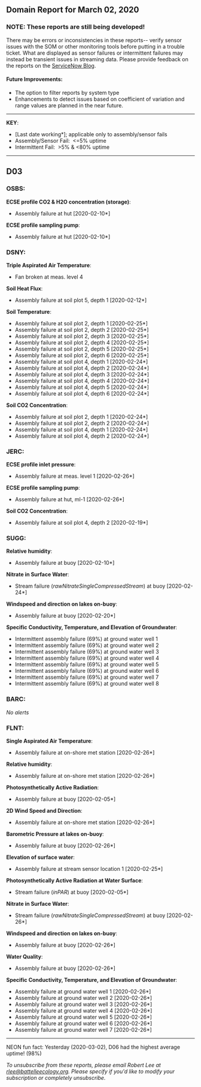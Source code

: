 ## Domain Report for March 02, 2020


### NOTE: These reports are still being developed!
There may be errors or inconsistencies in these reports-- verify sensor issues with the SOM or other monitoring tools before putting in a trouble ticket. What are displayed as sensor failures or intermittent failures may instead be transient issues in streaming data.
Please provide feedback on the reports on the [ServiceNow Blog](https://neon.service-now.com/community?id=community_blog&sys_id=9b4fbe8adbed734017ecf9041d9619be).

#### Future Improvements: 
 - The option to filter reports by system type 
 - Enhancements to detect issues based on coefficient of variation and range values are planned in the near future.

***

**KEY**:

 - [Last date working*]; applicable only to assembly/sensor fails
 - Assembly/Sensor Fail:&nbsp;&nbsp;<=5% uptime
 - Intermittent Fail:&nbsp;&nbsp;>5% & <80% uptime

***
## D03

### OSBS:

**ECSE profile CO2 & H2O concentration (storage)**:
 - Assembly failure at hut [2020-02-10*]

**ECSE profile sampling pump**:
 - Assembly failure at hut [2020-02-10*]

### DSNY:

**Triple Aspirated Air Temperature**:
 - Fan broken at meas. level 4

**Soil Heat Flux**:
 - Assembly failure at soil plot 5, depth 1 [2020-02-12*]

**Soil Temperature**:
 - Assembly failure at soil plot 2, depth 1 [2020-02-25*]
 - Assembly failure at soil plot 2, depth 2 [2020-02-25*]
 - Assembly failure at soil plot 2, depth 3 [2020-02-25*]
 - Assembly failure at soil plot 2, depth 4 [2020-02-25*]
 - Assembly failure at soil plot 2, depth 5 [2020-02-25*]
 - Assembly failure at soil plot 2, depth 6 [2020-02-25*]
 - Assembly failure at soil plot 4, depth 1 [2020-02-24*]
 - Assembly failure at soil plot 4, depth 2 [2020-02-24*]
 - Assembly failure at soil plot 4, depth 3 [2020-02-24*]
 - Assembly failure at soil plot 4, depth 4 [2020-02-24*]
 - Assembly failure at soil plot 4, depth 5 [2020-02-24*]
 - Assembly failure at soil plot 4, depth 6 [2020-02-24*]

**Soil CO2 Concentration**:
 - Assembly failure at soil plot 2, depth 1 [2020-02-24*]
 - Assembly failure at soil plot 2, depth 2 [2020-02-24*]
 - Assembly failure at soil plot 4, depth 1 [2020-02-24*]
 - Assembly failure at soil plot 4, depth 2 [2020-02-24*]

### JERC:

**ECSE profile inlet pressure**:
 - Assembly failure at meas. level 1 [2020-02-26*]

**ECSE profile sampling pump**:
 - Assembly failure at hut, ml-1 [2020-02-26*]

**Soil CO2 Concentration**:
 - Assembly failure at soil plot 4, depth 2 [2020-02-19*]

### SUGG:

**Relative humidity**:
 - Assembly failure at buoy [2020-02-10*]

**Nitrate in Surface Water**:
 - Stream failure (_rawNitrateSingleCompressedStream_) at buoy [2020-02-24*]

**Windspeed and direction on lakes on-buoy**:
 - Assembly failure at buoy [2020-02-20*]

**Specific Conductivity, Temperature, and Elevation of Groundwater**:
 - Intermittent assembly failure (69%) at ground water well 1
 - Intermittent assembly failure (69%) at ground water well 2
 - Intermittent assembly failure (69%) at ground water well 3
 - Intermittent assembly failure (69%) at ground water well 4
 - Intermittent assembly failure (69%) at ground water well 5
 - Intermittent assembly failure (69%) at ground water well 6
 - Intermittent assembly failure (69%) at ground water well 7
 - Intermittent assembly failure (69%) at ground water well 8

### BARC:

_No alerts_

### FLNT:

**Single Aspirated Air Temperature**:
 - Assembly failure at on-shore met station [2020-02-26*]

**Relative humidity**:
 - Assembly failure at on-shore met station [2020-02-26*]

**Photosynthetically Active Radiation**:
 - Assembly failure at buoy [2020-02-05*]

**2D Wind Speed and Direction**:
 - Assembly failure at on-shore met station [2020-02-26*]

**Barometric Pressure at lakes on-buoy**:
 - Assembly failure at buoy [2020-02-26*]

**Elevation of surface water**:
 - Assembly failure at stream sensor location 1 [2020-02-25*]

**Photosynthetically Active Radiation at Water Surface**:
 - Stream failure (_inPAR_) at buoy [2020-02-05*]

**Nitrate in Surface Water**:
 - Stream failure (_rawNitrateSingleCompressedStream_) at buoy [2020-02-26*]

**Windspeed and direction on lakes on-buoy**:
 - Assembly failure at buoy [2020-02-26*]

**Water Quality**:
 - Assembly failure at buoy [2020-02-26*]

**Specific Conductivity, Temperature, and Elevation of Groundwater**:
 - Assembly failure at ground water well 1 [2020-02-26*]
 - Assembly failure at ground water well 2 [2020-02-26*]
 - Assembly failure at ground water well 3 [2020-02-26*]
 - Assembly failure at ground water well 4 [2020-02-26*]
 - Assembly failure at ground water well 5 [2020-02-26*]
 - Assembly failure at ground water well 6 [2020-02-26*]
 - Assembly failure at ground water well 7 [2020-02-26*]

***
NEON fun fact: Yesterday (2020-03-02), D06 had the highest average uptime! (98%)

_To unsubscribe from these reports, please email Robert Lee at rlee@battelleecology.org. Please specify if you'd like to modify your subscription or completely unsubscribe._
